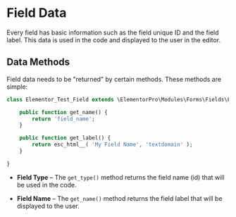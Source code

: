 # Field Data

<Badge type="tip" vertical="top" text="Elementor Pro" /> <Badge type="warning" vertical="top" text="Advanced" />

Every field has basic information such as the field unique ID and the field label. This data is used in the code and displayed to the user in the editor.

## Data Methods

Field data needs to be "returned" by certain methods. These methods are simple:

```php
class Elementor_Test_Field extends \ElementorPro\Modules\Forms\Fields\Field_Base {

	public function get_name() {
		return 'field_name';
	}

	public function get_label() {
		return esc_html__( 'My Field Name', 'textdomain' );
	}

}
```

* **Field Type** – The `get_type()` method returns the field name (id) that will be used in the code.

* **Field Name** – The `get_name()` method returns the field label that will be displayed to the user.
